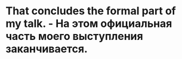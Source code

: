 # That concludes the formal part of my talk. - На этом официальная часть моего выступления заканчивается.
